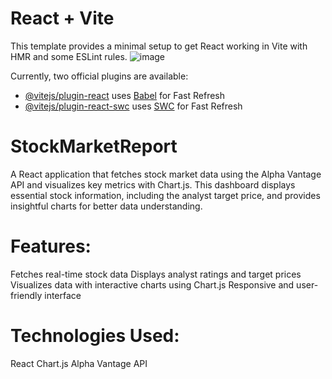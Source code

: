 # React + Vite

This template provides a minimal setup to get React working in Vite with HMR and some ESLint rules.
![image](https://github.com/user-attachments/assets/8f8f6d59-2492-4620-ac08-5c41d7204cde)


Currently, two official plugins are available:

- [@vitejs/plugin-react](https://github.com/vitejs/vite-plugin-react/blob/main/packages/plugin-react/README.md) uses [Babel](https://babeljs.io/) for Fast Refresh
- [@vitejs/plugin-react-swc](https://github.com/vitejs/vite-plugin-react-swc) uses [SWC](https://swc.rs/) for Fast Refresh

# StockMarketReport

A React application that fetches stock market data using the Alpha Vantage API and visualizes key metrics with Chart.js. This dashboard displays essential stock information, including the analyst target price, and provides insightful charts for better data understanding.

# Features:

Fetches real-time stock data
Displays analyst ratings and target prices
Visualizes data with interactive charts using Chart.js
Responsive and user-friendly interface

# Technologies Used:

React
Chart.js
Alpha Vantage API

